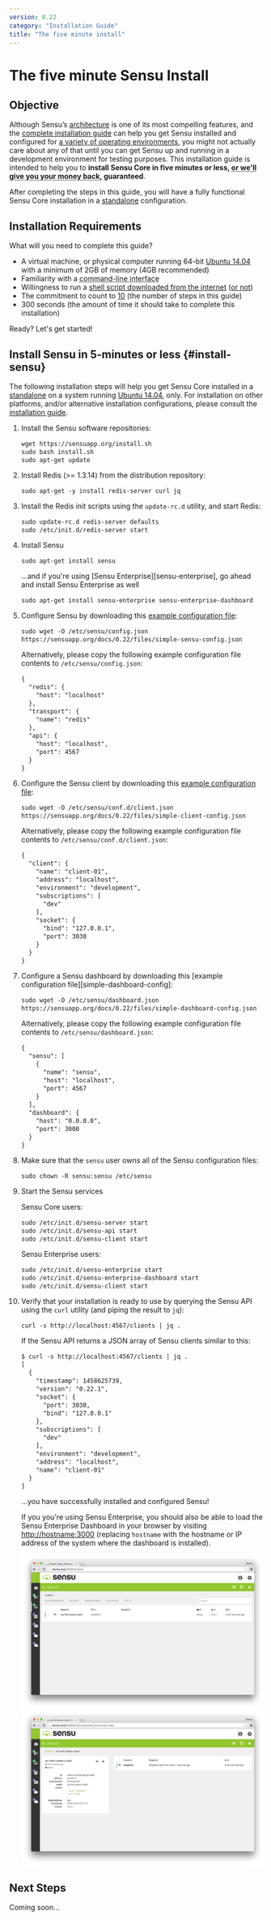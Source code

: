 ```yaml
---
version: 0.22
category: "Installation Guide"
title: "The five minute install"
---
```


# The five minute Sensu Install

## Objective

Although Sensu’s [architecture](architecture) is one of its most compelling
features, and the [complete installation guide](installation-guide) can help you
get Sensu installed and configured for [a variety of operating
environments](installation-strategies), you might not actually care about any of
that until you can get Sensu up and running in a development environment for
testing purposes. This installation guide is intended to help you to **install
Sensu Core in five minutes or less, <abbr title='all $0 of it you paid for that
"free as in beer open source software :)"'>or we'll give you your money
back</abbr>, guaranteed**.

After completing the steps in this guide, you will have a fully functional Sensu
Core installation in a [standalone][standalone] configuration.

## Installation Requirements

What will you need to complete this guide?

- A virtual machine, or physical computer running 64-bit
  [Ubuntu 14.04][ubuntu1404] with a minimum of 2GB of memory (4GB recommended)
- Familiarity with a <abbr title='do you even pipe to grep?!'>command-line
  interface</abbr>
- Willingness to run a [shell script downloaded from the internet][sensu-bash]
  ([or not](sensu-on-ubuntu-debian#install-sensu-core-repository))
- The commitment to count to [10][ten] (the number of steps in this guide)
- 300 seconds (the amount of time it should take to complete this installation)

Ready? Let's get started!

## Install Sensu in 5-minutes or less {#install-sensu}

The following installation steps will help you get Sensu Core installed in a
[standalone][standalone] on a system running [Ubuntu 14.04][ubuntu1404], only.
For installation on other platforms, and/or alternative installation
configurations, please consult the [installation guide](installation-guide).

1. Install the Sensu software repositories:

   ~~~ shell
   wget https://sensuapp.org/install.sh
   sudo bash install.sh
   sudo apt-get update
   ~~~

2. Install Redis (>= 1.3.14) from the distribution repository:

   ~~~ shell
   sudo apt-get -y install redis-server curl jq
   ~~~

3. Install the Redis init scripts using the `update-rc.d` utility, and start
   Redis:

   ~~~ shell
   sudo update-rc.d redis-server defaults
   sudo /etc/init.d/redis-server start
   ~~~

4. Install Sensu

   ~~~ shell
   sudo apt-get install sensu
   ~~~

   ...and if you're using [Sensu Enterprise][sensu-enterprise], go ahead and
   install Sensu Enterprise as well

   ~~~ shell
   sudo apt-get install sensu-enterprise sensu-enterprise-dashboard
   ~~~

5. Configure Sensu by downloading this [example configuration
   file][simple-sensu-config]:

   ~~~ shell
   sudo wget -O /etc/sensu/config.json https://sensuapp.org/docs/0.22/files/simple-sensu-config.json
   ~~~

   Alternatively, please copy the following example configuration file contents
   to `/etc/sensu/config.json`:

   ~~~ shell
   {
     "redis": {
       "host": "localhost"
     },
     "transport": {
       "name": "redis"
     },
     "api": {
       "host": "localhost",
       "port": 4567
     }
   }
   ~~~

6. Configure the Sensu client by downloading this [example configuration
   file][simple-client-config]:

   ~~~ shell
   sudo wget -O /etc/sensu/conf.d/client.json https://sensuapp.org/docs/0.22/files/simple-client-config.json
   ~~~

   Alternatively, please copy the following example configuration file contents
   to `/etc/sensu/conf.d/client.json`:

   ~~~ shell
   {
     "client": {
       "name": "client-01",
       "address": "localhost",
       "environment": "development",
       "subscriptions": [
         "dev"
       ],
       "socket": {
         "bind": "127.0.0.1",
         "port": 3030
       }
     }
   }
   ~~~

7. Configure a Sensu dashboard by downloading this [example configuration
   file][simple-dashboard-config]:

   ~~~ shell
   sudo wget -O /etc/sensu/dashboard.json https://sensuapp.org/docs/0.22/files/simple-dashboard-config.json
   ~~~

   Alternatively, please copy the following example configuration file contents
   to `/etc/sensu/dashboard.json`:

   ~~~
   {
     "sensu": [
       {
         "name": "sensu",
         "host": "localhost",
         "port": 4567
       }
     ],
     "dashboard": {
       "host": "0.0.0.0",
       "port": 3000
     }
   }
   ~~~

8. Make sure that the `sensu` user owns all of the Sensu configuration files:

   ~~~ shell
   sudo chown -R sensu:sensu /etc/sensu
   ~~~

9. Start the Sensu services

   Sensu Core users:

   ~~~ shell
   sudo /etc/init.d/sensu-server start
   sudo /etc/init.d/sensu-api start
   sudo /etc/init.d/sensu-client start
   ~~~

   Sensu Enterprise users:

   ~~~ shell
   sudo /etc/init.d/sensu-enterprise start
   sudo /etc/init.d/sensu-enterprise-dashboard start
   sudo /etc/init.d/sensu-client start
   ~~~   

10. Verify that your installation is ready to use by querying the Sensu API
    using the `curl` utility (and piping the result to `jq`):

    ~~~ shell
    curl -s http://localhost:4567/clients | jq .
    ~~~

    If the Sensu API returns a JSON array of Sensu clients similar to this:

    ~~~ shell
    $ curl -s http://localhost:4567/clients | jq .
    [
      {
        "timestamp": 1458625739,
        "version": "0.22.1",
        "socket": {
          "port": 3030,
          "bind": "127.0.0.1"
        },
        "subscriptions": [
          "dev"
        ],
        "environment": "development",
        "address": "localhost",
        "name": "client-01"
      }
    ]
    ~~~

    ...you have successfully installed and configured Sensu!

    If you you're using Sensu Enterprise, you should also be able to load the
    Sensu Enterprise Dashboard in your browser by visiting
    [http://hostname:3000](http://hostname:3000) (replacing `hostname` with the
    hostname or IP address of the system where the dashboard is installed).

    ![](img/five-minute-dashboard-1.png)
    ![](img/five-minute-dashboard-2.png)

## Next Steps

Coming soon...

[ubuntu1404]:             http://releases.ubuntu.com/14.04/
[standalone]:             installation-strategies#standalone
[sensu-bash]:             http://github.com/sensu/sensu-bash
[ten]:                    https://www.youtube.com/watch?v=J2D1XF40-ok
[simple-sensu-config]:    /docs/0.22/files/simple-sensu-config.json
[simple-client-config]:   /docs/0.22/files/simple-client-config.json
[sensu-core-apt]:         sensu-on-ubuntu##install-sensu-core-repository
